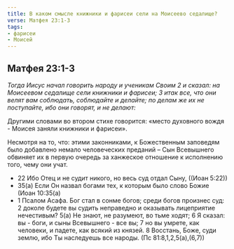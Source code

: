 ```yaml
---
title: В каком смысле книжники и фарисеи сели на Моисеево седалище?
verse: Матфея 23:1-3
tags: 
- фарисеи
- Моисей
---
```


## Матфея 23:1-3

*Тогда Иисус начал говорить народу и ученикам Своим 2 и сказал: на Моисеевом седалище сели книжники и фарисеи; 3 итак все, что они велят вам соблюдать, соблюдайте и делайте; по делам же их не поступайте, ибо они говорят, и не делают:*

Другими словами во втором стихе говорится: «место духовного вождя - Моисея заняли книжники и фарисеи».

Несмотря на то, что: этими законниками, к Божественным заповедям было добавлено немало человеческих преданий – Сын Всевышнего обвиняет их в первую очередь за ханжеское отношение к исполнению того, чему они учат.

- 22 Ибо Отец и не судит никого, но весь суд отдал Сыну, ((Иоан 5:22))
- 35(а) Если Он назвал богами тех, к которым было слово Божие (Иоан 10:35(а)
- 1 Псалом Асафа. Бог стал в сонме богов; среди богов произнес суд: 2 доколе будете вы судить неправедно и оказывать лицеприятие нечестивым? 5(а) Не знают, не разумеют, во тьме ходят; 6 Я сказал: вы - боги, и сыны Всевышнего - все вы; 7 но вы умрете, как человеки, и падете, как всякий из князей. 8 Восстань, Боже, суди землю, ибо Ты наследуешь все народы. (Пс 81:8,1,2,5(а),(6,7))